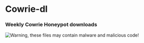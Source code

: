 # Cowrie-dl
### Weekly Cowrie Honeypot downloads
![Warning, these files may contain malware and malicious code!](http://vignette4.wikia.nocookie.net/the-mary-sue/images/c/cd/Warning_sign.png/revision/latest?cb=20160106153816)
